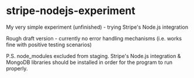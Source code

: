 # stripe-nodejs-experiment
My very simple experiment (unfinished) - trying Stripe's Node.js integration

Rough draft version - currently no error handling mechanisms (i.e. works fine with positive testing scenarios)

P.S. node_modules excluded from staging. Stripe's Node.js integration & MongoDB libraries should be installed in order for the program to run properly.
